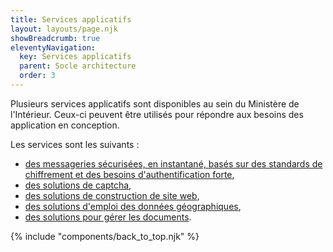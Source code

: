 ```yaml
---
title: Services applicatifs
layout: layouts/page.njk
showBreadcrumb: true
eleventyNavigation:
  key: Services applicatifs
  parent: Socle architecture
  order: 3
---
```


Plusieurs services applicatifs sont disponibles au sein du Ministère de l'Intérieur. 
Ceux-ci peuvent être utilisés pour répondre aux besoins des application en conception. 

Les services sont les suivants : 
- [des messageries sécurisées, en instantané, basés sur des standards de chiffrement et des besoins d'authentification forte](../messagerie-securisee/),
- [des solutions de captcha](../solutions-captcha/),
- [des solutions de construction de site web](../construction-d-un-site-web/),
- [des solutions d'emploi des données géographiques](../emploi-donnees-geographiques/),
- [des solutions pour gérer les documents](../gestion-documentaire/).
 

 

{% include "components/back_to_top.njk" %}